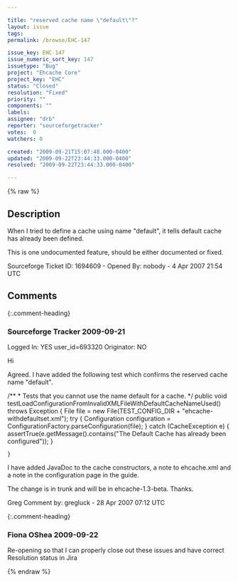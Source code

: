 ```yaml
---

title: "reserved cache name \"default\"?"
layout: issue
tags: 
permalink: /browse/EHC-147

issue_key: EHC-147
issue_numeric_sort_key: 147
issuetype: "Bug"
project: "Ehcache Core"
project_key: "EHC"
status: "Closed"
resolution: "Fixed"
priority: ""
components: ""
labels: 
assignee: "drb"
reporter: "sourceforgetracker"
votes:  0
watchers: 0

created: "2009-09-21T15:07:48.000-0400"
updated: "2009-09-22T23:44:33.000-0400"
resolved: "2009-09-22T23:44:33.000-0400"

---
```




{% raw %}



## Description

<div markdown="1" class="description">

When I tried to define a cache using name "default", it tells default cache has already been defined. 

This is one undocumented feature, should be either documented or fixed.


Sourceforge Ticket ID: 1694609 - Opened By: nobody - 4 Apr 2007 21:54 UTC

</div>

## Comments


{:.comment-heading}
### **Sourceforge Tracker** <span class="date">2009-09-21</span>

<div markdown="1" class="comment">

Logged In: YES 
user\_id=693320
Originator: NO

Hi

Agreed. I have added the following test which confirms the reserved cache name "default".

   /\*\*
     * Tests that you cannot use the name default for a cache.
     */
    public void testLoadConfigurationFromInvalidXMLFileWithDefaultCacheNameUsed() throws Exception {
        File file = new File(TEST_CONFIG_DIR + "ehcache-withdefaultset.xml");
        try {
            Configuration configuration = ConfigurationFactory.parseConfiguration(file);
        } catch (CacheException e) {
            assertTrue(e.getMessage().contains("The Default Cache has already been configured"));
        }

    }

I have added JavaDoc to the cache constructors, a note to ehcache.xml and a note in the configuration page in the guide.

The change is in trunk and will be in ehcache-1.3-beta. Thanks.

Greg
Comment by: gregluck - 28 Apr 2007 07:12 UTC

</div>


{:.comment-heading}
### **Fiona OShea** <span class="date">2009-09-22</span>

<div markdown="1" class="comment">

Re-opening so that I can properly close out these issues and have correct Resolution status in Jira

</div>



{% endraw %}
